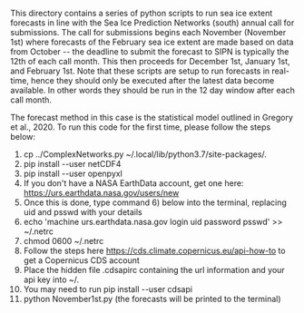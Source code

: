 This directory contains a series of python scripts to run sea ice extent
forecasts in line with the Sea Ice Prediction Networks (south) annual call for
submissions. The call for submissions begins each November (November 1st) where
forecasts of the February sea ice extent are made based on data from
October -- the deadline to submit the forecast to SIPN is typically the 12th
of each call month. This then proceeds for December 1st, January 1st, and
February 1st. Note that these scripts are setup to run forecasts in real-time,
hence they should only be executed after the latest data become available. In
other words they should be run in the 12 day window after each call month.

The forecast method in this case is the statistical model outlined in
Gregory et al., 2020. To run this code for the first time, please follow
the steps below:

1) cp ../ComplexNetworks.py ~/.local/lib/python3.7/site-packages/.
2) pip install --user netCDF4
3) pip install --user openpyxl
4) If you don't have a NASA EarthData account, get one here: https://urs.earthdata.nasa.gov/users/new
5) Once this is done, type command 6) below into the terminal, replacing uid and psswd with your details
6) echo 'machine urs.earthdata.nasa.gov login uid password psswd' >> ~/.netrc
7) chmod 0600 ~/.netrc
8) Follow the steps here https://cds.climate.copernicus.eu/api-how-to to get a Copernicus CDS account
9) Place the hidden file .cdsapirc containing the url information and your api key into ~/.
10) You may need to run pip install --user cdsapi
11) python November1st.py (the forecasts will be printed to the terminal)



 
